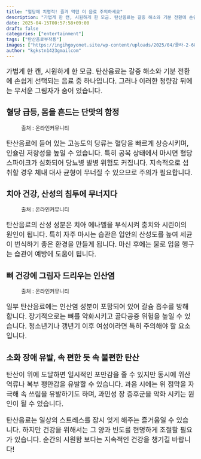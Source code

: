 ```yaml
---
title: "혈당에 치명적! 즐겨 먹던 이 음료 주의하세요"
description: "가볍게 한 캔, 시원하게 한 모금. 탄산음료는 갈증 해소와 기분 전환에 손쉽게 선택되는 음료 중 하나입니다. 그러나 이러한 청량감 뒤에는 무서운 그림자가 숨어 있습니다."
date: 2025-04-15T00:57:58+09:00
draft: false
categories: ["entertainment"]
tags: ["탄산음료부작용"]
images: ["https://ingihgoyonet.site/wp-content/uploads/2025/04/콜라-2-683x1024.jpg", "https://ingihgoyonet.site/wp-content/uploads/2025/04/치아건강-1024x678.jpg", "https://ingihgoyonet.site/wp-content/uploads/2025/04/탄산음료-768x1024.jpg"]
author: "kgkstn1423gmailcom"
---
```


<p style="font-size:18px">가볍게 한 캔, 시원하게 한 모금. 탄산음료는 갈증 해소와 기분 전환에 손쉽게 선택되는 음료 중 하나입니다. 그러나 이러한 청량감 뒤에는 무서운 그림자가 숨어 있습니다.</p> <h2 >혈당 급등, 몸을 흔드는 단맛의 함정</h2> <figure ><img src="https://ingihgoyonet.site/wp-content/uploads/2025/04/콜라-2-683x1024.jpg" alt="" style="aspect-ratio:16/9;object-fit:cover"/><figcaption >출처 : 온라인커뮤니티</figcaption></figure> <p style="font-size:18px">탄산음료에 들어 있는 고농도의 당류는 혈당을 빠르게 상승시키며, 인슐린 저항성을 높일 수 있습니다. 특히 공복 상태에서 마시면 혈당 스파이크가 심화되어 당뇨병 발병 위험도 커집니다. 지속적으로 섭취할 경우 체내 대사 균형이 무너질 수 있으므로 주의가 필요합니다.</p> <h2 >치아 건강, 산성의 침투에 무너지다</h2> <figure ><img src="https://ingihgoyonet.site/wp-content/uploads/2025/04/치아건강-1024x678.jpg" alt="" style="aspect-ratio:16/9;object-fit:cover"/><figcaption >출처 : 온라인커뮤니티</figcaption></figure> <p style="font-size:18px">탄산음료의 산성 성분은 치아 에나멜을 부식시켜 충치와 시린이의 원인이 됩니다. 특히 자주 마시는 습관은 입안의 산성도를 높여 세균이 번식하기 좋은 환경을 만들게 됩니다. 마신 후에는 물로 입을 헹구는 습관이 예방에 도움이 됩니다.</p> <h2 >뼈 건강에 그림자 드리우는 인산염</h2> <figure ><img src="https://ingihgoyonet.site/wp-content/uploads/2025/04/탄산음료-768x1024.jpg" alt="" style="aspect-ratio:16/9;object-fit:cover"/><figcaption >출처 : 온라인커뮤니티</figcaption></figure> <p style="font-size:18px">일부 탄산음료에는 인산염 성분이 포함되어 있어 칼슘 흡수를 방해합니다. 장기적으로는 뼈를 약화시키고 골다공증 위험을 높일 수 있습니다. 청소년기나 갱년기 이후 여성이라면 특히 주의해야 할 요소입니다.</p> <h2 >소화 장애 유발, 속 편한 듯 속 불편한 탄산</h2> <p style="font-size:18px">탄산이 위에 도달하면 일시적인 포만감을 줄 수 있지만 동시에 위산 역류나 복부 팽만감을 유발할 수 있습니다. 과음 시에는 위 점막을 자극해 속 쓰림을 유발하기도 하며, 과민성 장 증후군을 악화 시키는 원인이 될 수 있습니다.</p> <p style="font-size:18px">탄산음료는 일상의 스트레스를 잠시 잊게 해주는 즐거움일 수 있습니다. 하지만 건강을 위해서는 그 양과 빈도를 현명하게 조절할 필요가 있습니다. 순간의 시원함 보다는 지속적인 건강을 챙기길 바랍니다!</p>